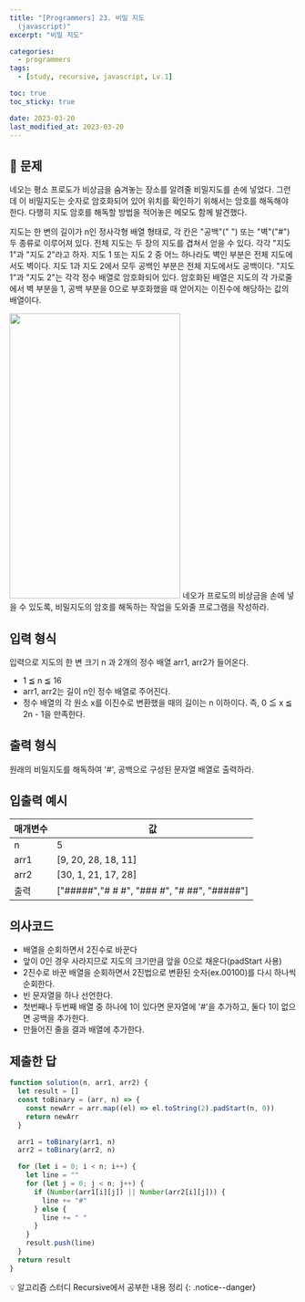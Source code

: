 ```yaml
---
title: "[Programmers] 23. 비밀 지도
  (javascript)"
excerpt: "비밀 지도"

categories:
  - programmers
tags:
  - [study, recursive, javascript, Lv.1]

toc: true
toc_sticky: true

date: 2023-03-20
last_modified_at: 2023-03-20
---
```


## 🤔 문제

네오는 평소 프로도가 비상금을 숨겨놓는 장소를 알려줄 비밀지도를 손에 넣었다. 그런데 이 비밀지도는 숫자로 암호화되어 있어 위치를 확인하기 위해서는 암호를 해독해야 한다. 다행히 지도 암호를 해독할 방법을 적어놓은 메모도 함께 발견했다.

지도는 한 변의 길이가 n인 정사각형 배열 형태로, 각 칸은 "공백"(" ") 또는 "벽"("#") 두 종류로 이루어져 있다.
전체 지도는 두 장의 지도를 겹쳐서 얻을 수 있다. 각각 "지도 1"과 "지도 2"라고 하자. 지도 1 또는 지도 2 중 어느 하나라도 벽인 부분은 전체 지도에서도 벽이다. 지도 1과 지도 2에서 모두 공백인 부분은 전체 지도에서도 공백이다.
"지도 1"과 "지도 2"는 각각 정수 배열로 암호화되어 있다.
암호화된 배열은 지도의 각 가로줄에서 벽 부분을 1, 공백 부분을 0으로 부호화했을 때 얻어지는 이진수에 해당하는 값의 배열이다.

<img src="http://t1.kakaocdn.net/welcome2018/secret8.png" width="300px" height="500px">
네오가 프로도의 비상금을 손에 넣을 수 있도록, 비밀지도의 암호를 해독하는 작업을 도와줄 프로그램을 작성하라.

## 입력 형식

입력으로 지도의 한 변 크기 n 과 2개의 정수 배열 arr1, arr2가 들어온다.

- 1 ≦ n ≦ 16
- arr1, arr2는 길이 n인 정수 배열로 주어진다.
- 정수 배열의 각 원소 x를 이진수로 변환했을 때의 길이는 n 이하이다. 즉, 0 ≦ x ≦ 2n - 1을 만족한다.

## 출력 형식

원래의 비밀지도를 해독하여 '#', 공백으로 구성된 문자열 배열로 출력하라.

## 입출력 예시

| 매개변수 | 값                                          |
| -------- | ------------------------------------------- |
| n        | 5                                           |
| arr1     | [9, 20, 28, 18, 11]                         |
| arr2     | [30, 1, 21, 17, 28]                         |
| 출력     | ["#####","# # #", "### #", "# ##", "#####"] |

## 의사코드

- 배열을 순회하면서 2진수로 바꾼다
- 앞이 0인 경우 사라지므로 지도의 크기만큼 앞을 0으로 채운다(padStart 사용)
- 2진수로 바꾼 배열을 순회하면서 2진법으로 변환된 숫자(ex.00100)를 다시 하나씩 순회한다.
- 빈 문자열을 하나 선언한다.
- 첫번째나 두번째 배열 중 하나에 1이 있다면 문자열에 '#'을 추가하고, 둘다 1이 없으면 공백을 추가한다.
- 만들어진 줄을 결과 배열에 추가한다.

## 제출한 답

```javascript
function solution(n, arr1, arr2) {
  let result = []
  const toBinary = (arr, n) => {
    const newArr = arr.map((el) => el.toString(2).padStart(n, 0))
    return newArr
  }

  arr1 = toBinary(arr1, n)
  arr2 = toBinary(arr2, n)

  for (let i = 0; i < n; i++) {
    let line = ""
    for (let j = 0; j < n; j++) {
      if (Number(arr1[i][j]) || Number(arr2[i][j])) {
        line += "#"
      } else {
        line += " "
      }
    }
    result.push(line)
  }
  return result
}
```

💡 알고리즘 스터디 Recursive에서 공부한 내용 정리
{: .notice--danger}

